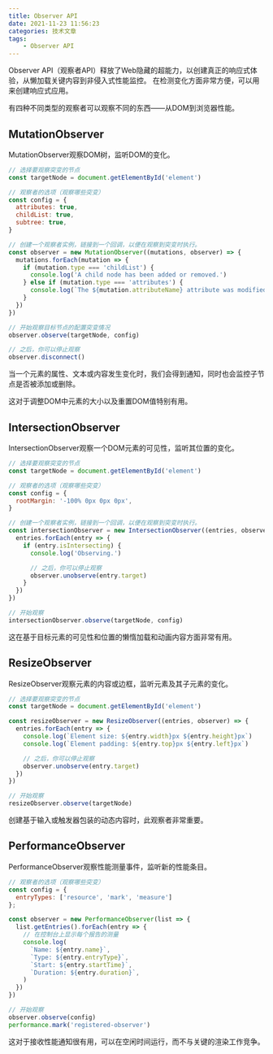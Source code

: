 ```yaml
---
title: Observer API
date: 2021-11-23 11:56:23
categories: 技术文章
tags:
    - Observer API
---
```


Observer API（观察者API）释放了Web隐藏的超能力，以创建真正的响应式体验，从懒加载关键内容到非侵入式性能监控。
在检测变化方面非常方便，可以用来创建响应式应用。

<!-- more -->

有四种不同类型的观察者可以观察不同的东西——从DOM到浏览器性能。

## MutationObserver

MutationObserver观察DOM树，监听DOM的变化。

``` js
// 选择要观察突变的节点
const targetNode = document.getElementById('element')

// 观察者的选项（观察哪些突变）
const config = {
  attributes: true,
  childList: true,
  subtree: true,
}

// 创建一个观察者实例，链接到一个回调，以便在观察到突变时执行。
const observer = new MutationObserver((mutations, observer) => {
  mutations.forEach(mutation => {
    if (mutation.type === 'childList') {
      console.log('A child node has been added or removed.')
    } else if (mutation.type === 'attributes') {
      console.log(`The ${mutation.attributeName} attribute was modified.`)
    }
  })
})

// 开始观察目标节点的配置突变情况
observer.observe(targetNode, config)

// 之后，你可以停止观察
observer.disconnect()
```

当一个元素的属性、文本或内容发生变化时，我们会得到通知，同时也会监控子节点是否被添加或删除。

这对于调整DOM中元素的大小以及重置DOM值特别有用。

## IntersectionObserver

IntersectionObserver观察一个DOM元素的可见性，监听其位置的变化。

``` js
// 选择要观察突变的节点
const targetNode = document.getElementById('element')

// 观察者的选项（观察哪些突变）
const config = {
  rootMargin: '-100% 0px 0px 0px',
}

// 创建一个观察者实例，链接到一个回调，以便在观察到突变时执行。
const intersectionObserver = new IntersectionObserver((entries, observer) => {
  entries.forEach(entry => {
    if (entry.isIntersecting) {
      console.log('Observing.')

      // 之后，你可以停止观察
      observer.unobserve(entry.target)
    }
  })
})

// 开始观察
intersectionObserver.observe(targetNode, config)
```

这在基于目标元素的可见性和位置的懒惰加载和动画内容方面非常有用。

## ResizeObserver

ResizeObserver观察元素的内容或边框，监听元素及其子元素的变化。

``` js
// 选择要观察突变的节点
const targetNode = document.getElementById('element')

const resizeObserver = new ResizeObserver((entries, observer) => {
  entries.forEach(entry => {
    console.log(`Element size: ${entry.width}px ${entry.height}px`)
    console.log(`Element padding: ${entry.top}px ${entry.left}px`)

    // 之后，你可以停止观察
    observer.unobserve(entry.target)
  })
})

// 开始观察
resizeObserver.observe(targetNode)
```

创建基于输入或触发器包装的动态内容时，此观察者非常重要。

## PerformanceObserver

PerformanceObserver观察性能测量事件，监听新的性能条目。

``` js
// 观察者的选项（观察哪些突变）
const config = {
  entryTypes: ['resource', 'mark', 'measure']
};

const observer = new PerformanceObserver(list => {
  list.getEntries().forEach(entry => {
    // 在控制台上显示每个报告的测量
    console.log(
      `Name: ${entry.name}`,
      `Type: ${entry.entryType}`,
      `Start: ${entry.startTime}`,
      `Duration: ${entry.duration}`,
    )
  })
})

// 开始观察
observer.observe(config)
performance.mark('registered-observer')
```

这对于接收性能通知很有用，可以在空闲时间运行，而不与关键的渲染工作竞争。